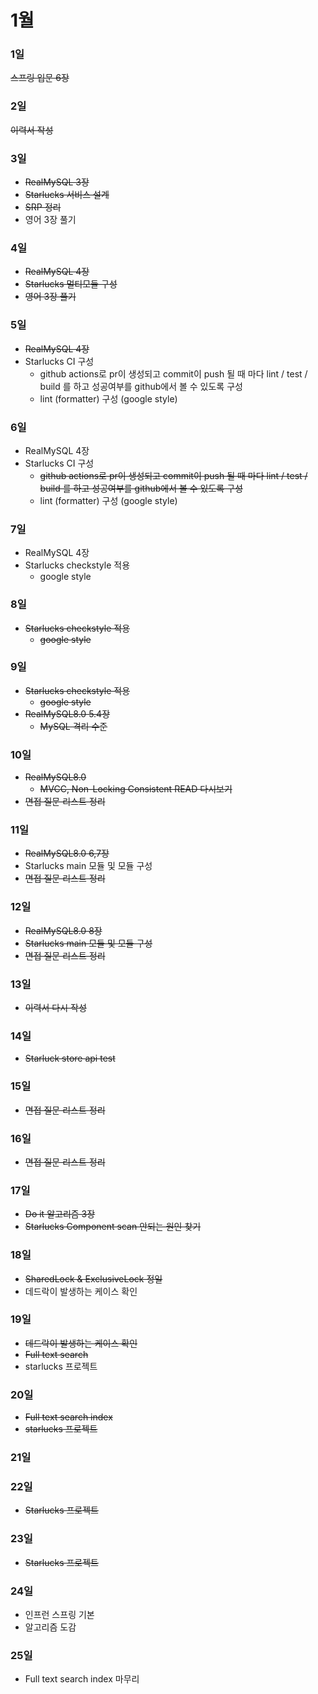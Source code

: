 # 1월

### 1일
~~스프링 입문 6장~~

### 2일
~~이력서 작성~~

### 3일
- ~~RealMySQL 3장~~
- ~~Starlucks 서비스 설계~~
- ~~SRP 정리~~
- 영어 3장 풀기

### 4일
- ~~RealMySQL 4장~~
- ~~Starlucks 멀티모듈 구성~~
- ~~영어 3장 풀기~~

### 5일
- ~~RealMySQL 4장~~
- Starlucks CI 구성
  - github actions로 pr이 생성되고 commit이 push 될 때 마다 lint / test / build 를 하고 성공여부를 github에서 볼 수 있도록 구성
  - lint (formatter) 구성 (google style)

### 6일
- RealMySQL 4장
- Starlucks CI 구성
  - ~~github actions로 pr이 생성되고 commit이 push 될 때 마다 lint / test / build 를 하고 성공여부를 github에서 볼 수 있도록 구성~~
  - lint (formatter) 구성 (google style)

### 7일
- RealMySQL 4장
- Starlucks checkstyle 적용
  - google style

### 8일
- ~~Starlucks checkstyle 적용~~
  - ~~google style~~

### 9일
- ~~Starlucks checkstyle 적용~~
  - ~~google style~~
- ~~RealMySQL8.0 5.4장~~
  - ~~MySQL 격리 수준~~

### 10일
- ~~RealMySQL8.0~~ 
  - ~~MVCC, Non-Locking Consistent READ 다시보기~~
- ~~면접 질문 리스트 정리~~

### 11일
- ~~RealMySQL8.0 6,7장~~
- Starlucks main 모듈 및 모듈 구성
- ~~면접 질문 리스트 정리~~

### 12일
- ~~RealMySQL8.0 8장~~
- ~~Starlucks main 모듈 및 모듈 구성~~
- ~~면접 질문 리스트 정리~~

### 13일
- ~~이력서 다시 작성~~

### 14일
- ~~Starluck store api test~~

### 15일
- ~~면접 질문 리스트 정리~~

### 16일
- ~~면접 질문 리스트 정리~~

### 17일
- ~~Do it 알고리즘 3장~~
- ~~Starlucks Component scan 안되는 원인 찾기~~

### 18일
- ~~SharedLock & ExclusiveLock 정일~~
- 데드락이 발생하는 케이스 확인

### 19일
- ~~데드락이 발생하는 케이스 확인~~
- ~~Full text search~~
- starlucks 프로젝트

### 20일
- ~~Full text search index~~
- ~~starlucks 프로젝트~~

### 21일

### 22일
- ~~Starlucks 프로젝트~~

### 23일
- ~~Starlucks 프로젝트~~

### 24일
- 인프런 스프링 기본
- 알고리즘 도감

### 25일
- Full text search index 마무리